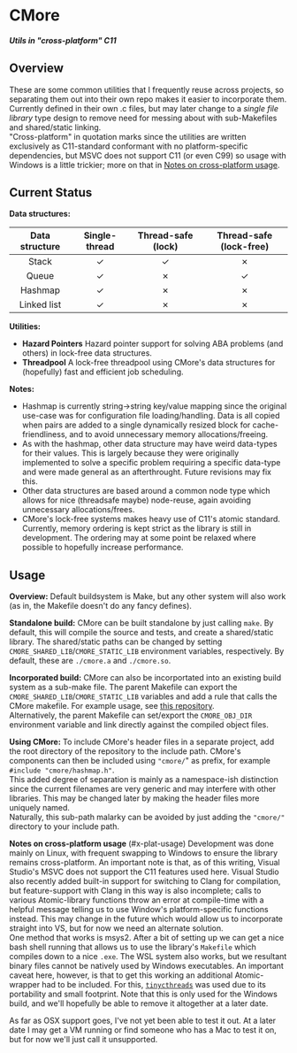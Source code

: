 # CMore
#### _Utils in "cross-platform" C11_

## Overview
These are some common utilities that I frequently reuse across projects, so separating them out into their own repo makes it easier to incorporate them.  
Currently defined in their own .c files, but may later change to a *single file library* type design to remove need for messing about with sub-Makefiles and shared/static linking.  
"Cross-platform" in quotation marks since the utilities are written exclusively as C11-standard conformant with no platform-specific dependencies, but MSVC does not support C11 (or even C99) so usage with Windows is a little trickier; more on that in [Notes on cross-platform usage](#x-plat-usage).  

## Current Status
**Data structures:**

| Data structure| Single-thread | Thread-safe (lock) | Thread-safe (lock-free) |
|:-------------:|:-------------:|:-----:|:----:|
| Stack       | ✓ | ✓ | ✗ |
| Queue       | ✓ | ✗ | ✓ |
| Hashmap     | ✓ | ✗ | ✗ |
| Linked list | ✓ | ✗ | ✗ |

**Utilities:**
  * **Hazard Pointers**
   Hazard pointer support for solving ABA problems (and others) in lock-free data structures.
  * **Threadpool**
   A lock-free threadpool using CMore's data structures for (hopefully) fast and efficient job scheduling. 

**Notes:**
  * Hashmap is currently string->string key/value mapping since the original use-case was for configuration file loading/handling. Data is all copied when pairs are added to a single dynamically resized block for cache-friendliness, and to avoid unnecessary memory allocations/freeing.
  * As with the hashmap, other data structure may have weird data-types for their values. This is largely because they were originally implemented to solve a specific problem requiring a specific data-type and were made general as an afterthrought. Future revisions may fix this.
  * Other data structures are based around a common node type which allows for nice (threadsafe maybe) node-reuse, again avoiding unnecessary allocations/frees.
  * CMore's lock-free systems makes heavy use of C11's atomic standard. Currently, memory ordering is kept strict as the library is still in development. The ordering may at some point be relaxed where possible to hopefully increase performance.

## Usage
**Overview:**
Default buildsystem is Make, but any other system will also work (as in, the Makefile doesn't do any fancy defines).

**Standalone build:**
CMore can be built standalone by just calling `make`. By default, this will compile the source and tests, and create a shared/static library. The shared/static paths can be changed by setting `CMORE_SHARED_LIB`/`CMORE_STATIC_LIB` environment variables, respectively. By default, these are `./cmore.a` and `./cmore.so`.

**Incorporated build:**
CMore can also be incorportated into an existing build system as a sub-make file. The parent Makefile can export the `CMORE_SHARED_LIB`/`CMORE_STATIC_LIB` variables and add a rule that calls the CMore makefile. For example usage, see [this repository](https://github.com/platinum95/Burner).  
Alternatively, the parent Makefile can set/export the `CMORE_OBJ_DIR` environment variable and link directly against the compiled object files.

**Using CMore:**
To include CMore's header files in a separate project, add the root directory of the repository to the include path. CMore's components can then be included using `"cmore/`" as prefix, for example `#include "cmore/hashmap.h"`.  
This added degree of separation is mainly as a namespace-ish distinction since the current filenames are very generic and may interfere with other libraries. This may be changed later by making the header files more uniquely named.  
Naturally, this sub-path malarky can be avoided by just adding the `"cmore/"` directory to your include path.

**Notes on cross-platform usage**
(#x-plat-usage)
Development was done mainly on Linux, with frequent swapping to Windows to ensure the library remains cross-platform. An important note is that, as of this writing, Visual Studio's MSVC does not support the C11 features used here. Visual Studio also recently added built-in support for switching to Clang for compilation, but feature-support with Clang in this way is also incomplete; calls to various Atomic-library functions throw an error at compile-time with a helpful message telling us to use Window's platform-specific functions instead. This may change in the future which would allow us to incorporate straight into VS, but for now we need an alternate solution.  
One method that works is msys2. After a bit of setting up we can get a nice bash shell running that allows us to use the library's `Makefile` which compiles down to a nice `.exe`. The WSL system also works, but we resultant binary files cannot be natively used by Windows executables. An important caveat here, however, is that to get this working an additional Atomic-wrapper had to be included. For this, [`tinycthreads`](https://tinycthread.github.io/) was used due to its portability and small footprint. Note that this is only used for the Windows build, and we'll hopefully be able to remove it altogether at a later date.

As far as OSX support goes, I've not yet been able to test it out. At a later date I may get a VM running or find someone who has a Mac to test it on, but for now we'll just call it unsupported.